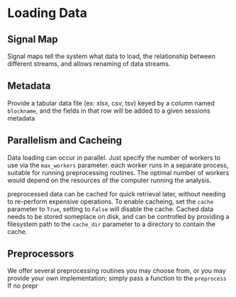# Loading Data

## Signal Map
Signal maps tell the system what data to load, the relationship between different streams, and allows renaming of data streams.

## Metadata
Provide a tabular data file (ex: xlsx, csv, tsv) keyed by a column named `blockname`, and the fields in that row will be added to a given sessions metadata

## Parallelism and Cacheing
Data loading can occur in parallel. Just specify the number of workers to use via the `max_workers` parameter. each worker runs in a separate process, suitable for running preprocessing routines. The optimal number of workers would depend on the resources of the computer running the analysis.

preprocessed data can be cached for quick retrieval later, without needing to re-perform expensive operations. To enable cacheing, set the `cache` parameter to `True`, setting to `False` will disable the cache. Cached data needs to be stored someplace on disk, and can be controlled by providing a filesystem path to the `cache_dir` parameter to a directory to contain the cache.

## Preprocessors
We offer several preprocessing routines you may choose from, or you may provide your own implementation; simply pass a function to the `preprocess`  If no prepr